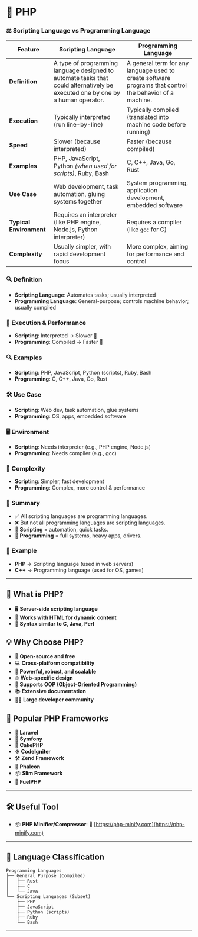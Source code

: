
# 🔹 PHP
### ⚖️ Scripting Language vs Programming Language

| Feature                 | Scripting Language                                                                                                             | Programming Language                                                                                     |
| ----------------------- | ------------------------------------------------------------------------------------------------------------------------------ | -------------------------------------------------------------------------------------------------------- |
| **Definition**          | A type of programming language designed to automate tasks that could alternatively be executed one by one by a human operator. | A general term for any language used to create software programs that control the behavior of a machine. |
| **Execution**           | Typically interpreted (run line-by-line)                                                                                       | Typically compiled (translated into machine code before running)                                         |
| **Speed**               | Slower (because interpreted)                                                                                                   | Faster (because compiled)                                                                                |
| **Examples**            | PHP, JavaScript, Python *(when used for scripts)*, Ruby, Bash                                                                  | C, C++, Java, Go, Rust                                                                                   |
| **Use Case**            | Web development, task automation, gluing systems together                                                                      | System programming, application development, embedded software                                           |
| **Typical Environment** | Requires an interpreter (like PHP engine, Node.js, Python interpreter)                                                         | Requires a compiler (like `gcc` for C)                                                                   |
| **Complexity**          | Usually simpler, with rapid development focus                                                                                  | More complex, aiming for performance and control                                                         |

### 🔍 Definition

* **Scripting Language**: Automates tasks; usually interpreted
* **Programming Language**: General-purpose; controls machine behavior; usually compiled

### 🏃 Execution & Performance

* **Scripting**: Interpreted → Slower 🐢
* **Programming**: Compiled → Faster 🚀

### 🔍 Examples

* **Scripting**: PHP, JavaScript, Python (scripts), Ruby, Bash
* **Programming**: C, C++, Java, Go, Rust

### 🛠️ Use Case

* **Scripting**: Web dev, task automation, glue systems
* **Programming**: OS, apps, embedded software

### 🖥️ Environment

* **Scripting**: Needs interpreter (e.g., PHP engine, Node.js)
* **Programming**: Needs compiler (e.g., gcc)

### 🔧 Complexity

* **Scripting**: Simpler, fast development
* **Programming**: Complex, more control & performance

### 💬 Summary

* ✅ All scripting languages are programming languages.
* ❌ But not all programming languages are scripting languages.
* 🔄 **Scripting** = automation, quick tasks.
* 🧱 **Programming** = full systems, heavy apps, drivers.

### 📌 Example

* **PHP** → Scripting language (used in web servers)
* **C++** → Programming language (used for OS, games)

---

## 📌 What is PHP?

* 🖥️ **Server-side scripting language**
* 📄 **Works with HTML for dynamic content**
* 🧠 **Syntax similar to C, Java, Perl**

## 💡 Why Choose PHP?

* 💸 **Open-source and free**
* 💻 **Cross-platform compatibility**
* 💪 **Powerful, robust, and scalable**
* 🌐 **Web-specific design**
* 🔄 **Supports OOP (Object-Oriented Programming)**
* 📚 **Extensive documentation**
* 👨‍💻 **Large developer community**

## 🧰 Popular PHP Frameworks

* 🚀 **Laravel**
* 🧱 **Symfony**
* 🍰 **CakePHP**
* ⚙️ **CodeIgniter**
* 🛠️ **Zend Framework**
* 🐘 **Phalcon**
* 📦 **Slim Framework**
* 🔌 **FuelPHP**

---

## 🛠️ Useful Tool

* 📦 **PHP Minifier/Compressor**:
  🔗 [https://php-minify.com](https://php-minify.com)

---

## 🧠 Language Classification

```plaintext
Programming Languages
├── General Purpose (Compiled)
│   ├── Rust
│   ├── C
│   └── Java
└── Scripting Languages (Subset)
    ├── PHP
    ├── JavaScript
    ├── Python (scripts)
    ├── Ruby
    └── Bash
```

---

